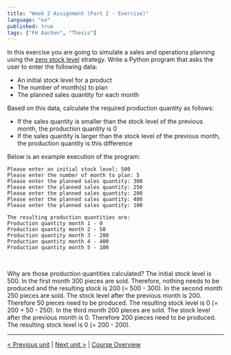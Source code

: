 ```yaml
---
title: "Week 2 Assignment (Part 2 - Exercise)"
language: "en"
published: true
tags: ["FH Aachen", "Thesis"]
---
```


In this exercise you are going to simulate a sales and operations planning using the [zero stock level](https://help.sap.com/docs/SAP_S4HANA_ON-PREMISE/d853922bdd584e8e83027e5a0b8122f2/d06dbd534f22b44ce10000000a174cb4.html?locale=en-US) strategy. Write a Python program that asks the user to enter the following data:

+ An initial stock level for a product
+ The number of month(s) to plan
+ The planned sales quantity for each month

Based on this data, calculate the required production quantity as follows:

+ If the sales quantity is smaller than the stock level of the previous month, the production quantity is 0
+ If the sales quantity is larger than the stock level of the previous month, the production quantity is this difference

Below is an example execution of the program:

```Py
Please enter an initial stock level: 500
Please enter the number of month to plan: 5
Please enter the planned sales quantity: 300
Please enter the planned sales quantity: 250
Please enter the planned sales quantity: 200
Please enter the planned sales quantity: 400
Please enter the planned sales quantity: 100

The resulting production quantities are:
Production quantity month 1 - 0
Production quantity month 2 - 50
Production quantity month 3 - 200
Production quantity month 4 - 400
Production quantity month 5 - 100
```
<br>

Why are those production quantities calculated? The initial stock level is 500. In the first month 300 pieces are sold. Therefore, nothing needs to be produced and the resulting stock is 200 (= 500 - 300). In the second month 250 pieces are sold. The stock level after the previous month is 200. Therefore 50 pieces need to be produced. The resulting stock level is 0 (= 200 + 50 - 250). In the third month 200 pieces are sold. The stock level after the previous month is 0. Therefore 200 pieces need to be produced. The resulting stock level is 0 (= 200 - 200).

---

[< Previous unit](/teaching/python-mooc/week2_assignment_questions) | [Next unit >](/teaching/python-mooc/week2_assignment_exercise_solution) |
[Course Overview](/teaching/python-mooc)